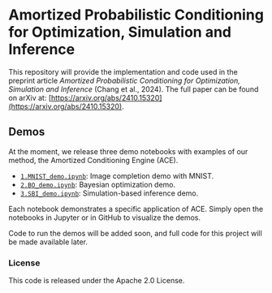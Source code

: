 # Amortized Probabilistic Conditioning for Optimization, Simulation and Inference

This repository will provide the implementation and code used in the preprint article *Amortized Probabilistic Conditioning for Optimization, Simulation and Inference* (Chang et al., 2024).
The full paper can be found on arXiv at: [https://arxiv.org/abs/2410.15320](https://arxiv.org/abs/2410.15320).

## Demos

At the moment, we release three demo notebooks with examples of our method, the Amortized Conditioning Engine (ACE).

- [`1.MNIST_demo.ipynb`](1.MNIST_demo.ipynb): Image completion demo with MNIST.
- [`2.BO_demo.ipynb`](2.BO_demo.ipynb): Bayesian optimization demo.
- [`3.SBI_demo.ipynb`](3.SBI_demo.ipynb): Simulation-based inference demo.

Each notebook demonstrates a specific application of ACE. Simply open the notebooks in Jupyter or in GitHub to visualize the demos.

Code to run the demos will be added soon, and full code for this project will be made available later.

### License
This code is released under the Apache 2.0 License.
